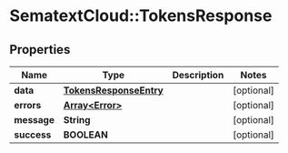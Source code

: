 # SematextCloud::TokensResponse

## Properties

| Name        | Type                                              | Description | Notes      |
| ----------- | ------------------------------------------------- | ----------- | ---------- |
| **data**    | [**TokensResponseEntry**](TokensResponseEntry.md) |             | [optional] |
| **errors**  | [**Array&lt;Error&gt;**](Error.md)                |             | [optional] |
| **message** | **String**                                        |             | [optional] |
| **success** | **BOOLEAN**                                       |             | [optional] |
